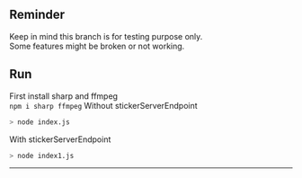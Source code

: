 ## Reminder

Keep in mind this branch is for testing purpose only.<br />
Some features might be broken or not working.

## Run

First install sharp and ffmpeg<br />
`npm i sharp ffmpeg`
Without stickerServerEndpoint
```sh
> node index.js
```

With stickerServerEndpoint
```sh
> node index1.js
```

---